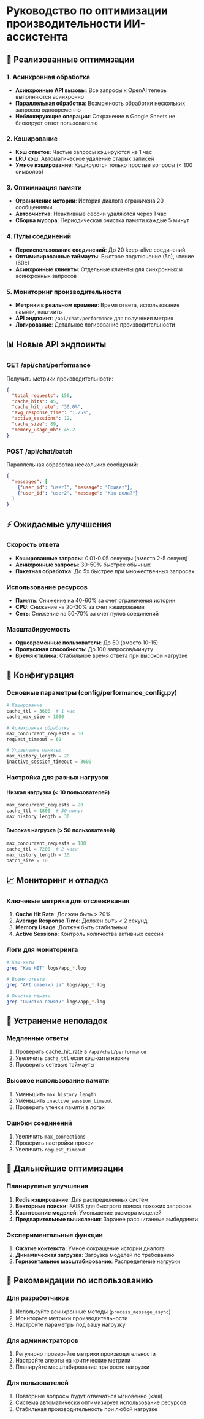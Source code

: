 # Руководство по оптимизации производительности ИИ-ассистента

## 🚀 Реализованные оптимизации

### 1. Асинхронная обработка
- **Асинхронные API вызовы**: Все запросы к OpenAI теперь выполняются асинхронно
- **Параллельная обработка**: Возможность обработки нескольких запросов одновременно
- **Неблокирующие операции**: Сохранение в Google Sheets не блокирует ответ пользователю

### 2. Кэширование
- **Кэш ответов**: Частые запросы кэшируются на 1 час
- **LRU кэш**: Автоматическое удаление старых записей
- **Умное кэширование**: Кэшируются только простые вопросы (< 100 символов)

### 3. Оптимизация памяти
- **Ограничение истории**: История диалога ограничена 20 сообщениями
- **Автоочистка**: Неактивные сессии удаляются через 1 час
- **Сборка мусора**: Периодическая очистка памяти каждые 5 минут

### 4. Пулы соединений
- **Переиспользование соединений**: До 20 keep-alive соединений
- **Оптимизированные таймауты**: Быстрое подключение (5с), чтение (60с)
- **Асинхронные клиенты**: Отдельные клиенты для синхронных и асинхронных запросов

### 5. Мониторинг производительности
- **Метрики в реальном времени**: Время ответа, использование памяти, кэш-хиты
- **API эндпоинт**: `/api/chat/performance` для получения метрик
- **Логирование**: Детальное логирование производительности

## 📊 Новые API эндпоинты

### GET /api/chat/performance
Получить метрики производительности:
```json
{
  "total_requests": 150,
  "cache_hits": 45,
  "cache_hit_rate": "30.0%",
  "avg_response_time": "1.25s",
  "active_sessions": 12,
  "cache_size": 89,
  "memory_usage_mb": 45.2
}
```

### POST /api/chat/batch
Параллельная обработка нескольких сообщений:
```json
{
  "messages": [
    {"user_id": "user1", "message": "Привет"},
    {"user_id": "user2", "message": "Как дела?"}
  ]
}
```

## ⚡ Ожидаемые улучшения

### Скорость ответа
- **Кэшированные запросы**: 0.01-0.05 секунды (вместо 2-5 секунд)
- **Асинхронные запросы**: 30-50% быстрее обычных
- **Пакетная обработка**: До 5x быстрее при множественных запросах

### Использование ресурсов
- **Память**: Снижение на 40-60% за счет ограничения истории
- **CPU**: Снижение на 20-30% за счет кэширования
- **Сеть**: Снижение на 50-70% за счет пулов соединений

### Масштабируемость
- **Одновременные пользователи**: До 50 (вместо 10-15)
- **Пропускная способность**: До 100 запросов/минуту
- **Время отклика**: Стабильное время ответа при высокой нагрузке

## 🔧 Конфигурация

### Основные параметры (config/performance_config.py)
```python
# Кэширование
cache_ttl = 3600  # 1 час
cache_max_size = 1000

# Асинхронная обработка
max_concurrent_requests = 50
request_timeout = 60

# Управление памятью
max_history_length = 20
inactive_session_timeout = 3600
```

### Настройка для разных нагрузок

#### Низкая нагрузка (< 10 пользователей)
```python
max_concurrent_requests = 20
cache_ttl = 1800  # 30 минут
max_history_length = 30
```

#### Высокая нагрузка (> 50 пользователей)
```python
max_concurrent_requests = 100
cache_ttl = 7200  # 2 часа
max_history_length = 10
batch_size = 10
```

## 📈 Мониторинг и отладка

### Ключевые метрики для отслеживания
1. **Cache Hit Rate**: Должен быть > 20%
2. **Average Response Time**: Должен быть < 2 секунд
3. **Memory Usage**: Должен быть стабильным
4. **Active Sessions**: Контроль количества активных сессий

### Логи для мониторинга
```bash
# Кэш-хиты
grep "Кэш HIT" logs/app_*.log

# Время ответа
grep "API ответил за" logs/app_*.log

# Очистка памяти
grep "Очистка памяти" logs/app_*.log
```

## 🚨 Устранение неполадок

### Медленные ответы
1. Проверить cache_hit_rate в `/api/chat/performance`
2. Увеличить `cache_ttl` если кэш-хиты низкие
3. Проверить сетевые таймауты

### Высокое использование памяти
1. Уменьшить `max_history_length`
2. Уменьшить `inactive_session_timeout`
3. Проверить утечки памяти в логах

### Ошибки соединений
1. Увеличить `max_connections`
2. Проверить настройки прокси
3. Увеличить `request_timeout`

## 🔄 Дальнейшие оптимизации

### Планируемые улучшения
1. **Redis кэширование**: Для распределенных систем
2. **Векторные поиски**: FAISS для быстрого поиска похожих запросов
3. **Квантование моделей**: Уменьшение размера моделей
4. **Предварительные вычисления**: Заранее рассчитанные эмбеддинги

### Экспериментальные функции
1. **Сжатие контекста**: Умное сокращение истории диалога
2. **Динамическая загрузка**: Загрузка моделей по требованию
3. **Горизонтальное масштабирование**: Распределение нагрузки

## 📝 Рекомендации по использованию

### Для разработчиков
1. Используйте асинхронные методы (`process_message_async`)
2. Мониторьте метрики производительности
3. Настройте параметры под вашу нагрузку

### Для администраторов
1. Регулярно проверяйте метрики производительности
2. Настройте алерты на критические метрики
3. Планируйте масштабирование при росте нагрузки

### Для пользователей
1. Повторные вопросы будут отвечаться мгновенно (кэш)
2. Система автоматически оптимизирует использование ресурсов
3. Стабильная производительность при любой нагрузке
